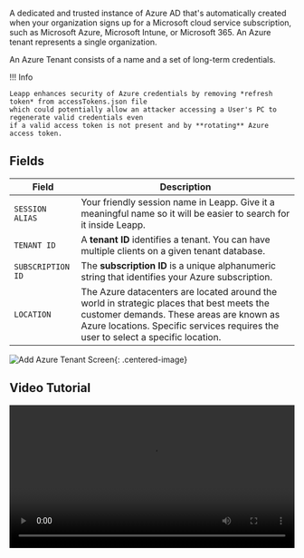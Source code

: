 A dedicated and trusted instance of Azure AD that's automatically created when your organization signs up for a Microsoft cloud service subscription, such as Microsoft Azure, Microsoft Intune, or Microsoft 365. An Azure tenant represents a single organization.

An Azure Tenant consists of a name and a set of long-term credentials. 

!!! Info

    Leapp enhances security of Azure credentials by removing *refresh token* from accessTokens.json file 
    which could potentially allow an attacker accessing a User's PC to regenerate valid credentials even 
    if a valid access token is not present and by **rotating** Azure access token.

## Fields

| Field             | Description                          |
|-------------------| ------------------------------------ |
| `SESSION ALIAS`   | Your friendly session name in Leapp. Give it a meaningful name so it will be easier to search for it inside Leapp. |
| `TENANT ID`       | A **tenant ID** identifies a tenant. You can have multiple clients on a given tenant database. |
| `SUBSCRIPTION ID` | The **subscription ID** is a unique alphanumeric string that identifies your Azure subscription. |
| `LOCATION`        | The Azure datacenters are located around the world in strategic places that best meets the customer demands. These areas are known as Azure locations. Specific services requires the user to select a specific location.|


![](../../images/screens/newuxui/azure-tenant.png?style=center-img "Add Azure Tenant Screen"){: .centered-image}
## Video Tutorial

<video width="100%" autoplay="true" loop="true" control="false"> <source src="../../videos/newuxui/azure.mp4" type="video/mp4"> </video>
